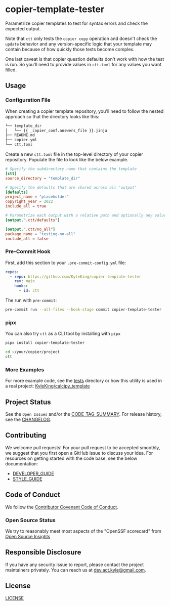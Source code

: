 # copier-template-tester

Parametrize copier templates to test for syntax errors and check the expected output.

Note that `ctt` only tests the `copier copy` operation and doesn't check the `update` behavior and any version-specific logic that your template may contain because of how quickly those tests become complex.

One last caveat is that copier question defaults don't work with how the test is run. So you'll need to provide values in `ctt.toml` for any values you want filled.

## Usage

### Configuration File

When creating a copier template repository, you'll need to follow the nested approach so that the directory looks like this:

```sh
└── template_dir
│   └── {{ _copier_conf.answers_file }}.jinja
├── README.md
├── copier.yml
└── ctt.toml
```

Create a new `ctt.toml` file in the top-level directory of your copier repository. Populate the file to look like the below example.

```toml
# Specify the subdirectory name that contains the template
[ctt]
source_directory = "template_dir"

# Specify the defaults that are shared across all 'output'
[defaults]
project_name = "placeholder"
copyright_year = 2022
include_all = true

# Parametrize each output with a relative path and optionally any values to override
[output.".ctt/defaults"]

[output.".ctt/no_all"]
package_name = "testing-no-all"
include_all = false
```

### Pre-Commit Hook

First, add this section to your `.pre-commit-config.yml` file:

```yaml
repos:
  - repo: https://github.com/KyleKing/copier-template-tester
    rev: main
    hooks:
      - id: ctt
```

The run with `pre-commit`:

```sh
pre-commit run --all-files --hook-stage commit copier-template-tester
```

### pipx

You can also try `ctt` as a CLI tool by installing with `pipx`

```sh
pipx install copier-template-tester

cd ~/your/copier/project
ctt
```

### More Examples

For more example code, see the [tests] directory or how this utility is used in a real project: [KyleKing/calcipy_template](https://github.com/KyleKing/calcipy_template)

## Project Status

See the `Open Issues` and/or the [CODE_TAG_SUMMARY]. For release history, see the [CHANGELOG].

## Contributing

We welcome pull requests! For your pull request to be accepted smoothly, we suggest that you first open a GitHub issue to discuss your idea. For resources on getting started with the code base, see the below documentation:

- [DEVELOPER_GUIDE]
- [STYLE_GUIDE]

## Code of Conduct

We follow the [Contributor Covenant Code of Conduct][contributor-covenant].

### Open Source Status

We try to reasonably meet most aspects of the "OpenSSF scorecard" from [Open Source Insights](https://deps.dev/pypi/copier_template_tester)

## Responsible Disclosure

If you have any security issue to report, please contact the project maintainers privately. You can reach us at [dev.act.kyle@gmail.com](mailto:dev.act.kyle@gmail.com).

## License

[LICENSE]

[changelog]: ./docs/CHANGELOG.md
[code_tag_summary]: ./docs/CODE_TAG_SUMMARY.md
[contributor-covenant]: https://www.contributor-covenant.org
[developer_guide]: ./docs/DEVELOPER_GUIDE.md
[license]: https://github.com/kyleking/copier-template-tester/LICENSE
[style_guide]: ./docs/STYLE_GUIDE.md
[tests]: https://github.com/kyleking/copier-template-tester/tests
